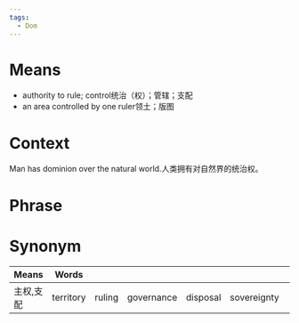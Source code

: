 ```yaml
---
tags:
  - Dom
---
```

# Means
- authority to rule; control统治（权）；管辖；支配
- an area controlled by one ruler领土；版图
# Context
Man has dominion over the natural world.人类拥有对自然界的统治权。
# Phrase

# Synonym
| Means | Words     |        |            |          |             |     |     |
| ----- | --------- | ------ | ---------- | -------- | ----------- | --- | --- |
| 主权,支配 | territory | ruling | governance | disposal | sovereignty |     |     |
